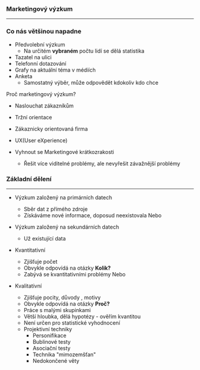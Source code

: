 
### Marketingový výzkum
---
### Co nás většinou napadne
- Předvolební výzkum
	- Na určitém **vybraném** počtu lidí se dělá statistika
- Tazatel na ulici
- Telefonní dotazování
- Grafy na aktuální téma v médiích
- Anketa
	- Samostatný výběr, může odpovědět kdokoliv kdo chce

Proč marketingový výzkum?
- Naslouchat zákazníkům
- Tržní orientace
- Zákaznicky orientovaná firma
- UX(User eXperience)

- Vyhnout se Marketingové krátkozrakosti
	- Řešit více viditelné problémy, ale nevyřešit závažnější problémy

### Základní dělení
---

- Výzkum založený na primárních datech
	- Sběr dat z přímého zdroje
	- Získáváme nové informace, doposud neexistovala
Nebo
- Výzkum založený na sekundárních datech
	- Už existující data

- Kvantitativní
	- Zjišťuje počet
	- Obvykle odpovídá na otázky **Kolik?**
	- Zabývá se kvantitativními problémy
Nebo
- Kvalitativní 
	- Zjišťuje pocity, důvody , motivy
	- Obvykle odpovídá na otázky **Proč?**
	- Práce s malými skupinkami
	- Větší hloubka, dělá hypotézy - ověřím kvantitou
	- Není určen pro statistické vyhodnocení
	- Projektivní techniky
		- Personifikace
		- Bublinové testy
		- Asociační testy
		- Technika "mimozemšťan"
		- Nedokončené věty